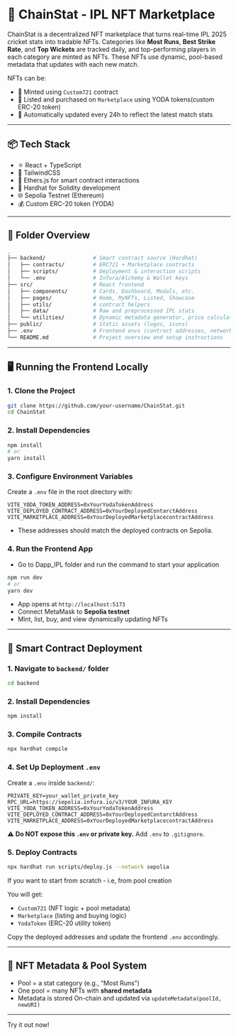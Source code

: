 # 🏏 ChainStat - IPL NFT Marketplace

ChainStat is a decentralized NFT marketplace that turns real-time IPL 2025 cricket stats into tradable NFTs. Categories like **Most Runs**, **Best Strike Rate**, and **Top Wickets** are tracked daily, and top-performing players in each category are minted as NFTs. These NFTs use dynamic, pool-based metadata that updates with each new match.

NFTs can be:
- 🔨 Minted using `Custom721` contract
- 🛒 Listed and purchased on `Marketplace` using YODA tokens(custom ERC-20 token)
- 🔄 Automatically updated every 24h to reflect the latest match stats

---

## 📦 Tech Stack

- ⚛️ React + TypeScript
- 💨 TailwindCSS
- 🔁 Ethers.js for smart contract interactions
- 🧠 Hardhat for Solidity development
- 🌐 Sepolia Testnet (Ethereum)
- 💰 Custom ERC-20 token (YODA)

---

## 📂 Folder Overview

```bash
.
├── backend/               # Smart contract source (Hardhat)
│   ├── contracts/         # ERC721 + Marketplace contracts
│   ├── scripts/           # Deployment & interaction scripts
│   └── .env               # Infura/Alchemy & Wallet keys
├── src/                   # React frontend
│   ├── components/        # Cards, Dashboard, Modals, etc.
│   ├── pages/             # Home, MyNFTs, Listed, Showcase
│   ├── utils/             # contract helpers
│   ├── data/              # Raw and preprocessed IPL stats
│   └── utilities/         # Dynamic metadata generator, price calculator, etc.
├── public/                # Static assets (logos, icons)
├── .env                   # Frontend envs (contract addresses, network ID)
└── README.md              # Project overview and setup instructions
```
---

## 🖥️ Running the Frontend Locally

### 1. Clone the Project

```bash
git clone https://github.com/your-username/ChainStat.git
cd ChainStat
```

### 2. Install Dependencies

```bash
npm install
# or
yarn install
```

### 3. Configure Environment Variables

Create a `.env` file in the root directory with:

```env
VITE_YODA_TOKEN_ADDRESS=0xYourYodaTokenAddress
VITE_DEPLOYED_CONTRACT_ADDRESS=0xYourDeployedContarctAddress
VITE_MARKETPLACE_ADDRESS=0xYourDeployedMarketplacecontractAddress
```

- These addresses should match the deployed contracts on Sepolia.

### 4. Run the Frontend App

- Go to Dapp_IPL folder and run the command to start your application
```bash
npm run dev
# or
yarn dev
```

- App opens at `http://localhost:5173`
- Connect MetaMask to **Sepolia testnet**
- Mint, list, buy, and view dynamically updating NFTs

---

## 🔨 Smart Contract Deployment

### 1. Navigate to `backend/` folder

```bash
cd backend
```

### 2. Install Dependencies

```bash
npm install
```

### 3. Compile Contracts

```bash
npx hardhat compile
```

### 4. Set Up Deployment `.env`

Create a `.env` inside `backend/`:

```env
PRIVATE_KEY=your_wallet_private_key
RPC_URL=https://sepolia.infura.io/v3/YOUR_INFURA_KEY
VITE_YODA_TOKEN_ADDRESS=0xYourYodaTokenAddress
VITE_DEPLOYED_CONTRACT_ADDRESS=0xYourDeployedContarctAddress
VITE_MARKETPLACE_ADDRESS=0xYourDeployedMarketplacecontractAddress

```

⚠️ **Do NOT expose this `.env` or private key.** Add `.env` to `.gitignore`.

### 5. Deploy Contracts

```bash
npx hardhat run scripts/deploy.js --network sepolia
```
If you want to start from scratch - i.e, from pool creation

You will get:

- `Custom721` (NFT logic + pool metadata)
- `Marketplace` (listing and buying logic)
- `YodaToken` (ERC-20 utility token)

Copy the deployed addresses and update the frontend `.env` accordingly.

---

## 🧠 NFT Metadata & Pool System

- Pool = a stat category (e.g., “Most Runs”)
- One pool = many NFTs with **shared metadata**
- Metadata is stored On-chain and updated via `updateMetadata(poolId, newURI)`

---
Try it out now!
